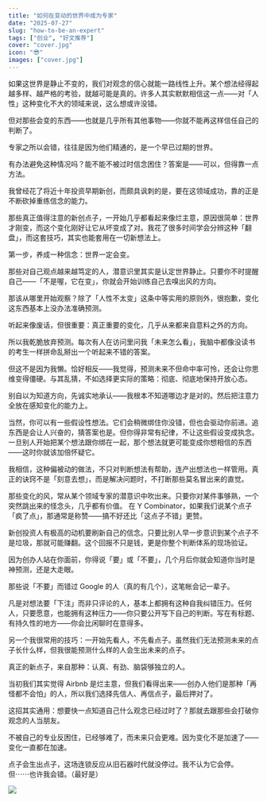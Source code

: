 ```yaml
---
title: "如何在变动的世界中成为专家"
date: "2025-07-27"
slug: "how-to-be-an-expert"
tags: ["创业", "好文推荐"]
cover: "cover.jpg"
icon: "😎"
images: ["cover.jpg"]
---
```

如果这世界是静止不变的，我们对观念的信心就能一路线性上升。某个想法经得起越多样、越严格的考验，就越可能是真的。许多人其实默默相信这一点——对「人性」这种变化不大的领域来说，这么想或许没错。



但对那些会变的东西——也就是几乎所有其他事物——你就不能再这样信任自己的判断了。



专家之所以会错，往往是因为他们精通的，是一个早已过期的世界。



有办法避免这种情况吗？能不能不被过时信念困住？答案是——可以，但得靠一点方法。



我曾经花了将近十年投资早期新创，而颇具讽刺的是，要在这领域成功，靠的正是不断砍掉重练信念的能力。



那些真正值得注意的新创点子，一开始几乎都看起来像烂主意，原因很简单：世界才刚变，而这个变化刚好让它从坏变成了对。我花了很多时间学会分辨这种「翻盘」，而这套技巧，其实也能套用在一切新想法上。



第一步，养成一种信念：世界一定会变。



那些对自己观点越来越笃定的人，潜意识里其实是认定世界静止。只要你不时提醒自己——「不是喔，它在变」，你就会开始训练自己去嗅出风的方向。



那该从哪里开始观察？除了「人性不太变」这条中等实用的原则外，很抱歉，变化这东西基本上没办法准确预测。



听起来像废话，但很重要：真正重要的变化，几乎从来都来自意料之外的方向。



所以我乾脆放弃预测。每次有人在访问里问我「未来怎么看」，我脑中都像没读书的考生一样拼命乱掰出一个听起来不错的答案。



但这不是因为我懒。恰好相反——我觉得，预测未来不但命中率可怜，还会让你思维变得僵硬。与其乱猜，不如选择更实际的策略：彻底、彻底地保持开放心态。



别自以为知道方向，先诚实地承认——我根本不知道哪边才是对的。然后把注意力全放在感知变化的能力上。



当然，你可以有一些假设性想法。它们会稍微绑住你没错，但也会驱动你前进。追东西是会让人兴奋的，猜答案也是。但你得非常有纪律，不让这些假设变成执念。
一旦别人开始把某个想法跟你绑在一起，那个想法就更可能变成你想相信的东西——这时你就该加倍怀疑它。



我相信，这种偏被动的做法，不只对判断想法有帮助，连产出想法也一样管用。真正的诀窍不是「刻意去想」，而是解决问题时，不打断那些莫名冒出来的直觉。



那些变化的风，常从某个领域专家的潜意识中吹出来。只要你对某件事够熟，一个突然跳出来的怪念头，几乎都有价值。
在 Y Combinator，如果我们说某个点子「疯了点」，那通常是称赞——搞不好还比「这点子不错」更赞。



新创投资人有极高的动机要刷新自己的信念。只要比别人早一步意识到某个点子不是垃圾，那就可能赚翻。这个回报不只是钱，更是你整个判断体系的现场验证。



因为创办人站在你面前，你得说「要」或「不要」，几个月后你就会知道你当时是神预测，还是大走眼。



那些说「不要」而错过 Google 的人（真的有几个），这笔帐会记一辈子。



凡是对想法要「下注」而非只评论的人，基本上都拥有这种自我纠错压力。任何人，只要愿意，也能拥有这种压力——你只要公开写下自己的判断。写在有标题、有持久性的地方——你会比闲聊时在意得多。



另一个我很常用的技巧：一开始先看人，不先看点子。虽然我们无法预测未来的点子长什么样，但我很能预测什么样的人会生出未来的点子。



真正的新点子，来自那种：认真、有劲、脑袋够独立的人。



当初我们其实觉得 Airbnb 是烂主意，但我们看得出来——创办人他们是那种「再怪都不会怕」的人，所以我们选择先信人、再信点子，最后押对了。



这招其实通用：想要快一点知道自己什么观念已经过时了？那就去跟那些会打破你观念的人当朋友。



不被自己的专业反困住，已经够难了，而未来只会更难。因为变化不是加速了——变化一直都在加速。



点子会生出点子，这场连锁反应从旧石器时代就没停过。我不认为它会停。
但⋯⋯也许我会错。（最好是）




![](https://prod-files-secure.s3.us-west-2.amazonaws.com/112d0858-5090-4d34-a606-b75eb8d65fd2/46476355-9cf3-4e99-9b7a-3531bc426380/1000202064.png?X-Amz-Algorithm=AWS4-HMAC-SHA256&X-Amz-Content-Sha256=UNSIGNED-PAYLOAD&X-Amz-Credential=ASIAZI2LB466UQZ645YG%2F20250902%2Fus-west-2%2Fs3%2Faws4_request&X-Amz-Date=20250902T141332Z&X-Amz-Expires=3600&X-Amz-Security-Token=IQoJb3JpZ2luX2VjEMb%2F%2F%2F%2F%2F%2F%2F%2F%2F%2FwEaCXVzLXdlc3QtMiJGMEQCIFJMafAEBvgACiI71l3okyj49GC0kC%2F%2Bbk8Q6VwuwAAPAiA4qPjrDEKSxFCMe6AKxwrfH61vnp%2Fz8m7dz61S1umyGir%2FAwgvEAAaDDYzNzQyMzE4MzgwNSIMX62VvNn%2B%2FN1hQxLKKtwDEOT5qwovD9KewJdsvY1NjUx4egg2sAy8CFwy9%2Br5TjYbarA22DtbMgX%2FVi366KU6tV18ma5NIaA6azNwFQvq6u8Snj8uQ9mo8pui%2B%2FByzx7Q0FL8409766OrVQZ9g8Q33Rsc3h4PfjkBQ4hfitVuMZqby3iXfyV531lXKV4Cj0%2FpFiv2rLM69fV07%2Fa23smpXreq9dM%2FNXaTQKmXSx3oWViVuusAjqtN2RM0taDpf1TOlqonnL1KfovLcBCVmZLjgaxtnRnEebxjbuFMMLJ%2F38nxFtXRDqLeFmvhFZnN%2Fb%2Bq%2Faz%2BCQjrM8cwNqZmQ%2BJw%2BeOIVlOol4MvZPvOxCcbcL6mnv9ysAxcnscpC92folE03J%2FEx41jHO8nvHUeJTM4lrpgrvaI%2BEkQLFLTTQS6408%2FDN%2Ba%2FuqJGH8elT8HFMayAzHp%2BHf%2FRXQ3OTroiigA8KMb3h8wj75pEoH04l39RuyGOcDKF%2FsdBDUzxBmffuibW%2FAkYMoP9yN1OPCSMF2dWsdET1Sgvxy2pBHAFIm%2BnbqPpcQtKPn%2B2xYCKDD9WBQk8u%2FFcX1l4XDZ9QX3QKpK2%2B76rGgdjLpi%2BPKWvtw5JRxo89rV3gLP0NpqSNTGOt%2Ftusklb0yi3f5KUk0wkejbxQY6pgHbpW%2F6NVDsW2WYy%2F%2BlkYmtXhfq7hKyYJcQh1OnW1yTp%2FtM%2B%2Fc2eRMhvigj4MHfLdkU9eWsf5ryiFqqvgGJ90qTrMtp%2BzCxeYWNYPtogzAngJ7wT0xDCQG2uBCOA1KMIgp3SyJDZyRCDCJywTSIl6EyxWuXibu4LpkmI4UDUsTCR7dJ%2FWwkMQgARm6NXb71VKXIgxh8bX%2FnNJ%2FEd%2BM9Sqt6GLKcEHZO&X-Amz-Signature=1e0daec392347b102d32c84a7874abc7114d80cf0805904dac5dc8599d30089a&X-Amz-SignedHeaders=host&x-amz-checksum-mode=ENABLED&x-id=GetObject)


